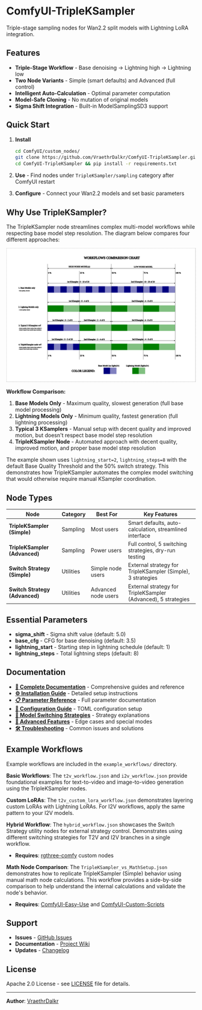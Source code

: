 # ComfyUI-TripleKSampler

Triple-stage sampling nodes for Wan2.2 split models with Lightning LoRA integration.

## Features

- **Triple-Stage Workflow** - Base denoising → Lightning high → Lightning low
- **Two Node Variants** - Simple (smart defaults) and Advanced (full control)
- **Intelligent Auto-Calculation** - Optimal parameter computation
- **Model-Safe Cloning** - No mutation of original models
- **Sigma Shift Integration** - Built-in ModelSamplingSD3 support

## Quick Start

1. **Install**
   ```bash
   cd ComfyUI/custom_nodes/
   git clone https://github.com/VraethrDalkr/ComfyUI-TripleKSampler.git
   cd ComfyUI-TripleKSampler && pip install -r requirements.txt
   ```

2. **Use** - Find nodes under `TripleKSampler/sampling` category after ComfyUI restart

3. **Configure** - Connect your Wan2.2 models and set basic parameters

## Why Use TripleKSampler?

The TripleKSampler node streamlines complex multi-model workflows while respecting base model step resolution. The diagram below compares four different approaches:

![Workflow Comparison](assets/workflows_compare.svg)

**Workflow Comparison:**
1. **Base Models Only** - Maximum quality, slowest generation (full base model processing)
2. **Lightning Models Only** - Minimum quality, fastest generation (full lightning processing)
3. **Typical 3 KSamplers** - Manual setup with decent quality and improved motion, but doesn't respect base model step resolution
4. **TripleKSampler Node** - Automated approach with decent quality, improved motion, and proper base model step resolution

The example shown uses `lightning_start=2`, `lightning_steps=8` with the default Base Quality Threshold and the 50% switch strategy. This demonstrates how TripleKSampler automates the complex model switching that would otherwise require manual KSampler coordination.

## Node Types

| Node | Category | Best For | Key Features |
|------|----------|----------|--------------|
| **TripleKSampler (Simple)** | Sampling | Most users | Smart defaults, auto-calculation, streamlined interface |
| **TripleKSampler (Advanced)** | Sampling | Power users | Full control, 5 switching strategies, dry-run testing |
| **Switch Strategy (Simple)** | Utilities | Simple node users | External strategy for TripleKSampler (Simple), 3 strategies |
| **Switch Strategy (Advanced)** | Utilities | Advanced node users | External strategy for TripleKSampler (Advanced), 5 strategies |

## Essential Parameters

- **sigma_shift** - Sigma shift value (default: 5.0)
- **base_cfg** - CFG for base denoising (default: 3.5)
- **lightning_start** - Starting step in lightning schedule (default: 1)
- **lightning_steps** - Total lightning steps (default: 8)

## Documentation

- **[📖 Complete Documentation](https://github.com/VraethrDalkr/ComfyUI-TripleKSampler/wiki)** - Comprehensive guides and reference
- **[⚙️ Installation Guide](https://github.com/VraethrDalkr/ComfyUI-TripleKSampler/wiki/Installation-Guide)** - Detailed setup instructions
- **[📋 Parameter Reference](https://github.com/VraethrDalkr/ComfyUI-TripleKSampler/wiki/Parameter-Reference)** - Full parameter documentation
- **[🔧 Configuration Guide](https://github.com/VraethrDalkr/ComfyUI-TripleKSampler/wiki/Configuration-Guide)** - TOML configuration setup
- **[🎯 Model Switching Strategies](https://github.com/VraethrDalkr/ComfyUI-TripleKSampler/wiki/Model-Switching-Strategies)** - Strategy explanations
- **[🚀 Advanced Features](https://github.com/VraethrDalkr/ComfyUI-TripleKSampler/wiki/Advanced-Features)** - Edge cases and special modes
- **[🛠️ Troubleshooting](https://github.com/VraethrDalkr/ComfyUI-TripleKSampler/wiki/Troubleshooting)** - Common issues and solutions

## Example Workflows

Example workflows are included in the `example_workflows/` directory.

**Basic Workflows**: The `t2v_workflow.json` and `i2v_workflow.json` provide foundational examples for text-to-video and image-to-video generation using the TripleKSampler nodes.

**Custom LoRAs**: The `t2v_custom_lora_workflow.json` demonstrates layering custom LoRAs with Lightning LoRAs. For I2V workflows, apply the same pattern to your I2V models.

**Hybrid Workflow**: The `hybrid_workflow.json` showcases the Switch Strategy utility nodes for external strategy control. Demonstrates using different switching strategies for T2V and I2V branches in a single workflow.
- **Requires**: [rgthree-comfy](https://github.com/rgthree/rgthree-comfy) custom nodes

**Math Node Comparison**: The `TripleKSampler_vs_MathSetup.json` demonstrates how to replicate TripleKSampler (Simple) behavior using manual math node calculations. This workflow provides a side-by-side comparison to help understand the internal calculations and validate the node's behavior.
- **Requires**: [ComfyUI-Easy-Use](https://github.com/yolain/ComfyUI-Easy-Use) and [ComfyUI-Custom-Scripts](https://github.com/pythongosssss/ComfyUI-Custom-Scripts)

## Support

- **Issues** - [GitHub Issues](https://github.com/VraethrDalkr/ComfyUI-TripleKSampler/issues)
- **Documentation** - [Project Wiki](https://github.com/VraethrDalkr/ComfyUI-TripleKSampler/wiki)
- **Updates** - [Changelog](CHANGELOG.md)

## License

Apache 2.0 License - see [LICENSE](LICENSE) file for details.

---

**Author**: [VraethrDalkr](https://github.com/VraethrDalkr)
